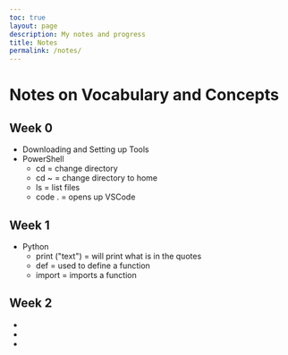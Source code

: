 ```yaml
---
toc: true
layout: page
description: My notes and progress
title: Notes
permalink: /notes/
---
```


# Notes on Vocabulary and Concepts

## Week 0
- Downloading and Setting up Tools
- PowerShell
    - cd = change directory
    - cd ~ = change directory to home
    - ls = list files
    - code . = opens up VSCode

## Week 1
- Python
    - print ("text") = will print what is in the quotes
    - def = used to define a function
    - import = imports a function

## Week 2
- 
- 
- 